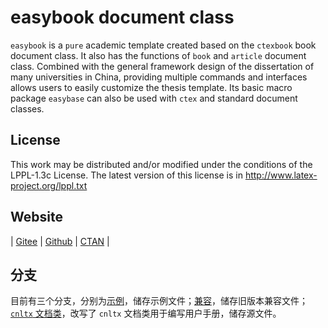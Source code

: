 # easybook document class

`easybook` is a `pure` academic template created based on the `ctexbook` book document class. It also has the functions of `book` and `article` document class. Combined with the general framework design of the dissertation of many universities in China, providing multiple commands and interfaces allows users to easily customize the thesis template. Its basic macro package `easybase` can also be used with `ctex` and standard document classes.

## License

This work may be distributed and/or modified under the conditions of the LPPL-1.3c License. The latest version of this license is in http://www.latex-project.org/lppl.txt

## Website

| [Gitee](https://gitee.com/texno3/easybook) | [Github](https://github.com/texno3/easybook) | [CTAN](https://ctan.org/pkg/easybook) |

## 分支
目前有三个分支，分别为[示例](https://gitee.com/texno3/easybook/tree/example/)，储存示例文件；[兼容](https://gitee.com/texno3/easybook/tree/compatible/)，储存旧版本兼容文件；[`cnltx` 文档类](https://gitee.com/texno3/easybook/tree/cnltx-doc/)，改写了 `cnltx` 文档类用于编写用户手册，储存源文件。